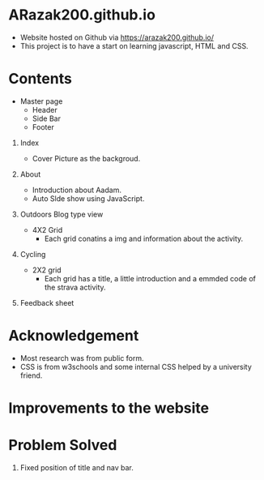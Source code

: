# ARazak200.github.io

- Website hosted on Github via https://arazak200.github.io/
- This project is to have a start on learning javascript, HTML and CSS. 

# Contents
- Master page 
  	- Header
  	- Side Bar
  	- Footer
  
1.  Index
	- Cover Picture as the backgroud.
  
2.  About
	- Introduction about Aadam.
	- Auto Slde show using JavaScript.
	
3.  Outdoors
	Blog type view
	- 4X2 Grid
		- Each grid conatins a img and information about the activity.
4.  Cycling
	- 2X2 grid 
		-  Each grid has a title, a little introduction and a emmded code of the strava activity.
5.  Feedback sheet

# Acknowledgement
- Most research was from public form. 
- CSS is from w3schools and some internal CSS helped by a university friend.

# Improvements to the website 

# Problem Solved 
1. Fixed position of title and nav bar.
